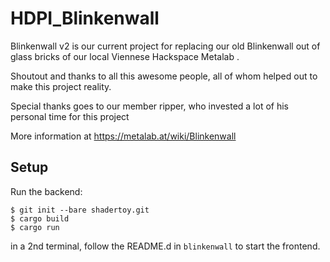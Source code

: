 # HDPI_Blinkenwall

Blinkenwall v2 is our current project for replacing our old Blinkenwall out of glass bricks of our local Viennese Hackspace Metalab .

Shoutout and thanks to all this awesome people, all of whom helped out to make this project reality.

Special thanks goes to our member ripper, who invested a lot of his personal time for this project

More information at https://metalab.at/wiki/Blinkenwall


## Setup

Run the backend:

```
$ git init --bare shadertoy.git
$ cargo build
$ cargo run
```

in a 2nd terminal, follow the README.d in `blinkenwall` to start the frontend.
